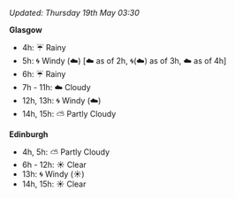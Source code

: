*Updated: Thursday 19th May 03:30*

**Glasgow**

* 4h: :umbrella: Rainy
* 5h: :cyclone: Windy (:cloud:) [:cloud: as of 2h, :cyclone:(:cloud:) as of 3h, :cloud: as of 4h]
* 6h: :umbrella: Rainy
* 7h - 11h: :cloud: Cloudy
* 12h, 13h: :cyclone: Windy (:cloud:)
* 14h, 15h: :partly_sunny: Partly Cloudy

**Edinburgh**

* 4h, 5h: :partly_sunny: Partly Cloudy
* 6h - 12h: :sunny: Clear
* 13h: :cyclone: Windy (:sunny:)
* 14h, 15h: :sunny: Clear
